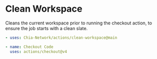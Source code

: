 # Clean Workspace

Cleans the current workspace prior to running the checkout action, to ensure the job starts with a clean slate.

```yaml
- uses: Chia-Network/actions/clean-workspace@main

- name: Checkout Code
  uses: actions/checkout@v4
```
